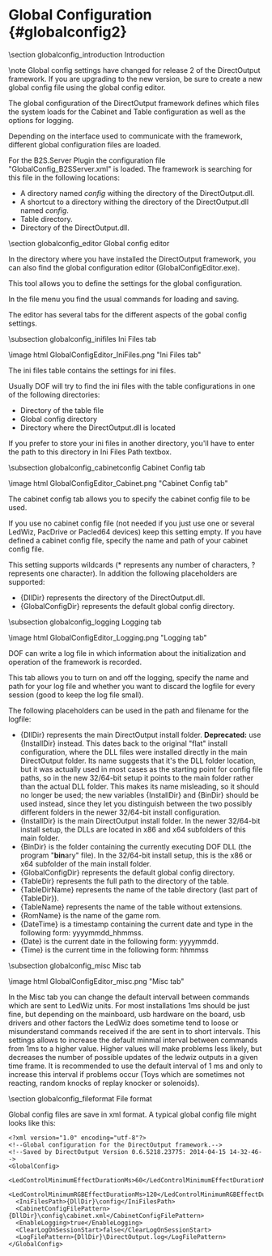 ﻿Global Configuration {#globalconfig2}
====================

\section globalconfig_introduction Introduction

\note Global config settings have changed for release 2 of the DirectOutput framework. If you are upgrading to the new version, be sure to create a new global config file using the global config editor.

The global configuration of the DirectOutput framework defines which files the system loads for the Cabinet and Table configuration as well as the options for logging.

Depending on the interface used to communicate with the framework, different global configuration files are loaded.

For the B2S.Server Plugin the configuration file "GlobalConfig_B2SServer.xml" is loaded. The framework is searching for this file in the following locations:

- A directory named _config_ withing the directory of the DirectOutput.dll.
- A shortcut to a directory withing the directory of the DirectOutput.dll named _config_.
- Table directory.
- Directory of the DirectOutput.dll.


\section globalconfig_editor Global config editor

In the directory where you have installed the DirectOutput framework, you can also find the global configuration editor (GlobalConfigEditor.exe).

This tool allows you to define the settings for the global configuration.

In the file menu you find the usual commands for loading and saving.

The editor has several tabs for the different aspects of the gobal config settings.


\subsection globalconfig_inifiles Ini Files tab

\image html GlobalConfigEditor_IniFiles.png "Ini Files tab"

The ini files table contains the settings for ini files.

Usually DOF will try to find the ini files with the table configurations in one of the following directories:

- Directory of the table file
- Global config directory
- Directory where the DirectOutput.dll is located

If you prefer to store your ini files in another directory, you'll have to enter the path to this directory in Ini Files Path textbox.

\subsection globalconfig_cabinetconfig Cabinet Config tab

\image html GlobalConfigEditor_Cabinet.png "Cabinet Config tab"

The cabinet config tab allows you to specify the cabinet config file to be used.

If you use no cabinet config file (not needed if you just use one or several LedWiz, PacDrive or Pacled64 devices) keep this setting empty.
If you have defined a cabinet config file, specify the name and path of your cabinet config file.

This setting supports wildcards (* represents any number of characters, ? represents one character). In addition the following placeholders are supported:

* {DllDir} represents the directory of the DirectOutput.dll.
* {GlobalConfigDir} represents the default global config directory.

\subsection globalconfig_logging Logging tab

\image html GlobalConfigEditor_Logging.png "Logging tab"

DOF can write a log file in which information about the initialization and operation of the framework is recorded.

This tab allows you to turn on and off the logging, specify the name and path for your log file and whether you want to discard the logfile for every session (good to keep the log file small).

The following placeholders can be used in the path and filename for the logfile:

* {DllDir} represents the main DirectOutput install folder.  **Deprecated:** use {InstallDir} instead.  This dates back to the original "flat" install configuration, where the DLL files were installed directly in the main DirectOutput folder.  Its name suggests that it's the DLL folder location, but it was actually used in most cases as the starting point for config file paths, so in the new 32/64-bit setup it points to the main folder rather than the actual DLL folder.  This makes its name misleading, so it should no longer be used; the new variables {InstallDir} and {BinDir} should be used instead, since they let you distinguish between the two possibly different folders in the newer 32/64-bit install configuration.
* {InstallDir} is the main DirectOutput install folder.  In the newer 32/64-bit install setup, the DLLs are located in x86 and x64 subfolders of this main folder.
* {BinDir} is the folder containing the currently executing DOF DLL (the program "**bin**ary" file).  In the 32/64-bit install setup, this is the x86 or x64 subfolder of the main install folder.
* {GlobalConfigDir} represents the default global config directory.
* {TableDir} represents the full path to the directory of the table.
* {TableDirName} represents the name of the table directory (last part of {TableDir}).
* {TableName} represents the name of the table without extensions.
* {RomName} is the name of the game rom.
* {DateTime} is a timestamp containing the current date and type in the following form: yyyymmdd_hhmmss.
* {Date} is the current date in the following form: yyyymmdd.
* {Time} is the current time in the following form: hhmmss


\subsection globalconfig_misc Misc tab

\image html GlobalConfigEditor_misc.png "Misc tab"

In the Misc tab you can change the default intervall between commands which are sent to LedWiz units. For most installations 1ms should be just fine, but depending on the mainboard, usb hardware on the board, usb drivers and other factors the LedWiz does sometime tend to loose or misunderstand commands received if the are sent in to short intervals.
This settings allows to increase the default minmal interval between commands from 1ms to a higher value. Higher values will make problems less likely, but decreases the number of possible updates of the ledwiz outputs in a given time frame.
It is recommended to use the default interval of 1 ms and only to increase this interval if problems occur (Toys which are sometimes not reacting, random knocks of replay knocker or solenoids).


\section globalconfig_fileformat File format

Global config files are save in xml format. A typical global config file might looks like this:

~~~~~~~~~~~~~{.xml}
<?xml version="1.0" encoding="utf-8"?>
<!--Global configuration for the DirectOutput framework.-->
<!--Saved by DirectOutput Version 0.6.5218.23775: 2014-04-15 14-32-46-->
<GlobalConfig>
  <LedControlMinimumEffectDurationMs>60</LedControlMinimumEffectDurationMs>
  <LedControlMinimumRGBEffectDurationMs>120</LedControlMinimumRGBEffectDurationMs>
  <IniFilesPath>{DllDir}\config</IniFilesPath>
  <CabinetConfigFilePattern>{DllDir}\config\cabinet.xml</CabinetConfigFilePattern>
  <EnableLogging>true</EnableLogging>
  <ClearLogOnSessionStart>false</ClearLogOnSessionStart>
  <LogFilePattern>{DllDir}\DirectOutput.log</LogFilePattern>
</GlobalConfig>
~~~~~~~~~~~~~